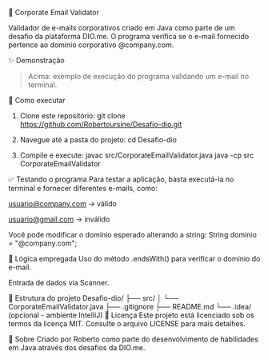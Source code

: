 📧 Corporate Email Validator

Validador de e-mails corporativos criado em Java como parte de um desafio da plataforma DIO.me. O programa verifica se o e-mail fornecido pertence ao domínio corporativo @company.com.

✨ Demonstração

> Acima: exemplo de execução do programa validando um e-mail no terminal.

🚀 Como executar
1. Clone este repositório: 
git clone https://github.com/Robertoursine/Desafio-dio.git

2. Navegue até a pasta do projeto:
cd Desafio-dio

3. Compile e execute:
javac src/CorporateEmailValidator.java
java -cp src CorporateEmailValidator

✅ Testando o programa
Para testar a aplicação, basta executá-la no terminal e fornecer diferentes e-mails, como:

usuario@company.com → válido

usuario@gmail.com → inválido

Você pode modificar o domínio esperado alterando a string:
String dominio = "@company.com";

🧠 Lógica empregada
Uso do método .endsWith() para verificar o domínio do e-mail.

Entrada de dados via Scanner.

📁 Estrutura do projeto
Desafio-dio/
├── src/
│   └── CorporateEmailValidator.java
├── .gitignore
├── README.md
└── .idea/ (opcional - ambiente IntelliJ)
📄 Licença
Este projeto está licenciado sob os termos da licença MIT. Consulte o arquivo LICENSE para mais detalhes.

🙋 Sobre
Criado por Roberto como parte do desenvolvimento de habilidades em Java através dos desafios da DIO.me.

